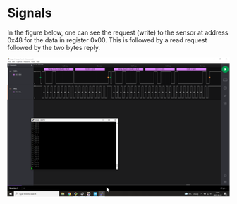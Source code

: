 # Signals
In the figure below, one can see the request (write) to the sensor at address 0x48 for the data in register 0x00.
This is followed by a read request followed by the two bytes reply.

![I2C with TMP102](TMP102.png)
